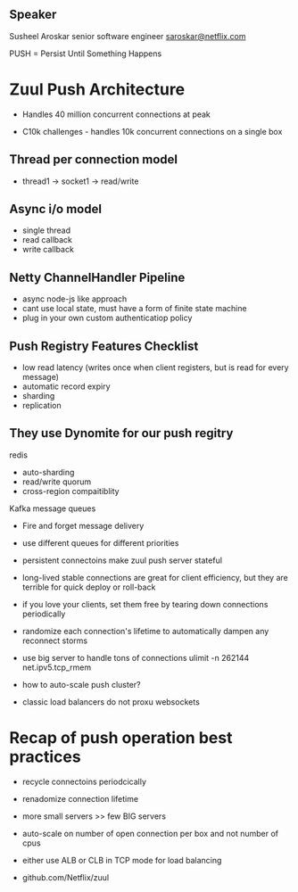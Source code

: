 ## Speaker

Susheel Aroskar
senior software engineer
saroskar@netflix.com

PUSH = Persist Until Something Happens

# Zuul Push Architecture

- Handles 40 million concurrent connections at peak

- C10k challenges - handles 10k concurrent connections on a single box

## Thread per connection model

- thread1 -> socket1 -> read/write

## Async i/o model

- single thread
- read callback
- write callback

## Netty ChannelHandler Pipeline

- async node-js like approach
- cant use local state, must have a form of finite state machine
- plug in your own custom authenticatiop policy

## Push Registry Features Checklist

- low read latency (writes once when client registers, but is read for every message)
- automatic record expiry
- sharding
- replication

## They use Dynomite for our push regitry

redis

- auto-sharding
- read/write quorum
- cross-region compaitiblity

Kafka message queues

- Fire and forget message delivery

- use different queues for different priorities

- persistent connectoins make zuul push server stateful
- long-lived stable connections are great for client efficiency, but they are terrible for quick deploy or roll-back

- if you love your clients, set them free by tearing down connections periodically

- randomize each connection's lifetime to automatically dampen any reconnect storms

- use big server to handle tons of connections
  ulimit -n 262144
  net.ipv5.tcp_rmem

- how to auto-scale push cluster?

* classic load balancers do not proxu websockets

# Recap of push operation best practices

- recycle connectoins periodcically
- renadomize connection lifetime
- more small servers >> few BIG servers
- auto-scale on number of open connection per box and not number of cpus
- either use ALB or CLB in TCP mode for load balancing

- github.com/Netflix/zuul
